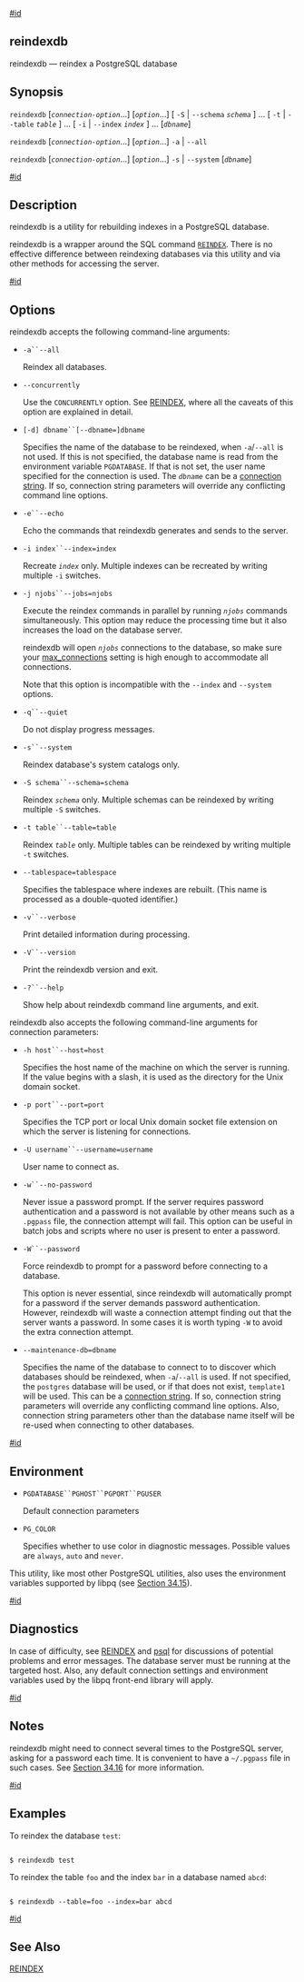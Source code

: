 [#id](#APP-REINDEXDB)

## reindexdb

reindexdb — reindex a PostgreSQL database

## Synopsis

`reindexdb` \[_`connection-option`_...] \[_`option`_...] \[ `-S` | `--schema` _`schema`_ ] ... \[ `-t` | `--table` _`table`_ ] ... \[ `-i` | `--index` _`index`_ ] ... \[_`dbname`_]

`reindexdb` \[_`connection-option`_...] \[_`option`_...] `-a` | `--all`

`reindexdb` \[_`connection-option`_...] \[_`option`_...] `-s` | `--system` \[_`dbname`_]

[#id](#id-1.9.4.21.5)

## Description

reindexdb is a utility for rebuilding indexes in a PostgreSQL database.

reindexdb is a wrapper around the SQL command [`REINDEX`](sql-reindex). There is no effective difference between reindexing databases via this utility and via other methods for accessing the server.

[#id](#id-1.9.4.21.6)

## Options

reindexdb accepts the following command-line arguments:

- `-a``--all`

  Reindex all databases.

- `--concurrently`

  Use the `CONCURRENTLY` option. See [REINDEX](sql-reindex), where all the caveats of this option are explained in detail.

- `[-d] dbname``[--dbname=]dbname`

  Specifies the name of the database to be reindexed, when `-a`/`--all` is not used. If this is not specified, the database name is read from the environment variable `PGDATABASE`. If that is not set, the user name specified for the connection is used. The _`dbname`_ can be a [connection string](libpq-connect#LIBPQ-CONNSTRING). If so, connection string parameters will override any conflicting command line options.

- `-e``--echo`

  Echo the commands that reindexdb generates and sends to the server.

- `-i index``--index=index`

  Recreate _`index`_ only. Multiple indexes can be recreated by writing multiple `-i` switches.

- `-j njobs``--jobs=njobs`

  Execute the reindex commands in parallel by running _`njobs`_ commands simultaneously. This option may reduce the processing time but it also increases the load on the database server.

  reindexdb will open _`njobs`_ connections to the database, so make sure your [max_connections](runtime-config-connection#GUC-MAX-CONNECTIONS) setting is high enough to accommodate all connections.

  Note that this option is incompatible with the `--index` and `--system` options.

- `-q``--quiet`

  Do not display progress messages.

- `-s``--system`

  Reindex database's system catalogs only.

- `-S schema``--schema=schema`

  Reindex _`schema`_ only. Multiple schemas can be reindexed by writing multiple `-S` switches.

- `-t table``--table=table`

  Reindex _`table`_ only. Multiple tables can be reindexed by writing multiple `-t` switches.

- `--tablespace=tablespace`

  Specifies the tablespace where indexes are rebuilt. (This name is processed as a double-quoted identifier.)

- `-v``--verbose`

  Print detailed information during processing.

- `-V``--version`

  Print the reindexdb version and exit.

- `-?``--help`

  Show help about reindexdb command line arguments, and exit.

reindexdb also accepts the following command-line arguments for connection parameters:

- `-h host``--host=host`

  Specifies the host name of the machine on which the server is running. If the value begins with a slash, it is used as the directory for the Unix domain socket.

- `-p port``--port=port`

  Specifies the TCP port or local Unix domain socket file extension on which the server is listening for connections.

- `-U username``--username=username`

  User name to connect as.

- `-w``--no-password`

  Never issue a password prompt. If the server requires password authentication and a password is not available by other means such as a `.pgpass` file, the connection attempt will fail. This option can be useful in batch jobs and scripts where no user is present to enter a password.

- `-W``--password`

  Force reindexdb to prompt for a password before connecting to a database.

  This option is never essential, since reindexdb will automatically prompt for a password if the server demands password authentication. However, reindexdb will waste a connection attempt finding out that the server wants a password. In some cases it is worth typing `-W` to avoid the extra connection attempt.

- `--maintenance-db=dbname`

  Specifies the name of the database to connect to to discover which databases should be reindexed, when `-a`/`--all` is used. If not specified, the `postgres` database will be used, or if that does not exist, `template1` will be used. This can be a [connection string](libpq-connect#LIBPQ-CONNSTRING). If so, connection string parameters will override any conflicting command line options. Also, connection string parameters other than the database name itself will be re-used when connecting to other databases.

[#id](#id-1.9.4.21.7)

## Environment

- `PGDATABASE``PGHOST``PGPORT``PGUSER`

  Default connection parameters

- `PG_COLOR`

  Specifies whether to use color in diagnostic messages. Possible values are `always`, `auto` and `never`.

This utility, like most other PostgreSQL utilities, also uses the environment variables supported by libpq (see [Section 34.15](libpq-envars)).

[#id](#id-1.9.4.21.8)

## Diagnostics

In case of difficulty, see [REINDEX](sql-reindex) and [psql](app-psql) for discussions of potential problems and error messages. The database server must be running at the targeted host. Also, any default connection settings and environment variables used by the libpq front-end library will apply.

[#id](#id-1.9.4.21.9)

## Notes

reindexdb might need to connect several times to the PostgreSQL server, asking for a password each time. It is convenient to have a `~/.pgpass` file in such cases. See [Section 34.16](libpq-pgpass) for more information.

[#id](#id-1.9.4.21.10)

## Examples

To reindex the database `test`:

```

$ reindexdb test
```

To reindex the table `foo` and the index `bar` in a database named `abcd`:

```

$ reindexdb --table=foo --index=bar abcd
```

[#id](#id-1.9.4.21.11)

## See Also

[REINDEX](sql-reindex)
